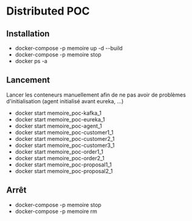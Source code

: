 # Distributed POC

## Installation

- docker-compose -p memoire up -d --build
- docker-compose -p memoire stop
- docker ps -a

## Lancement

Lancer les conteneurs manuellement afin de ne pas avoir de problèmes d'initialisation (agent initialisé avant eureka, ...) 

- docker start memoire_poc-kafka_1
- docker start memoire_poc-eureka_1
- docker start memoire_poc-agent_1
- docker start memoire_poc-customer1_1
- docker start memoire_poc-customer2_1
- docker start memoire_poc-customer3_1
- docker start memoire_poc-order1_1
- docker start memoire_poc-order2_1
- docker start memoire_poc-proposal1_1
- docker start memoire_poc-proposal2_1

## Arrêt

- docker-compose -p memoire stop
- docker-compose -p memoire rm